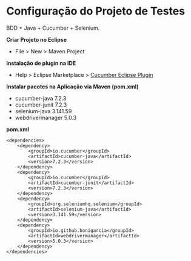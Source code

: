 Configuração do Projeto de Testes
=======================
BDD + Java + Cucumber + Selenium.


**Criar Projeto no Eclipse**
- File > New > Maven Project



**Instalação de plugin na IDE**
- Help > Eclipse Marketplace > [Cucumber Eclipse Plugin](http://marketplace.eclipse.org/content/cucumber-eclipse-plugin)



**Instalar pacotes na Aplicação via Maven (pom.xml)**
- cucumber-java 7.2.3
- cucumber-junit 7.2.3
- selenium-java 3.141.59
- webdrivermanager 5.0.3

**pom.xml**
```
<dependencies>
    <dependency>
        <groupId>io.cucumber</groupId>
        <artifactId>cucumber-java</artifactId>
        <version>7.2.3</version>
    </dependency>
    <dependency>
        <groupId>io.cucumber</groupId>
        <artifactId>cucumber-junit</artifactId>
        <version>7.2.3</version>
    </dependency>
    <dependency>
        <groupId>org.seleniumhq.selenium</groupId>
        <artifactId>selenium-java</artifactId>
        <version>3.141.59</version>
    </dependency>
    <dependency>
        <groupId>io.github.bonigarcia</groupId>
        <artifactId>webdrivermanager</artifactId>
        <version>5.0.3</version>
    </dependency>
</dependencies>
```